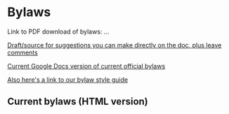 # Bylaws

Link to PDF download of bylaws: ...

[Draft/source for suggestions you can make directly on the doc, plus leave comments](https://docs.google.com/document/d/1UbtdSbcBr8LB9eQoQRyrI5n28LCOc3fM52RsEU-VsLA/edit?usp=sharing)

[Current Google Docs version of  current official bylaws](https://docs.google.com/document/d/15fSh9hOxoLnkA-5K8BPOcQBj5VhIuZqKv70jxzzwJ48/edit?usp=sharing)

[Also here's a link to our bylaw style guide](https://docs.google.com/document/d/1ETXtdMZ_zD0IyewCNr19Lcx1izNtT69fs4aWulhGdlY/edit?usp=sharing)

## Current bylaws (HTML version)

<script src="https://unpkg.com/import-doc/dist/import-doc/import-doc.js"></script><import-doc src="https://api.importdoc.com/document?id=FTIGo3APoKmkwVxuOw2M"></import-doc>
